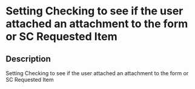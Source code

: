 # Setting Checking to see if the user attached an attachment to the form or SC Requested Item

## Description

Setting Checking to see if the user attached an attachment to the form or SC Requested Item

